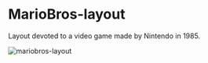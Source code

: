 # MarioBros-layout

Layout devoted to a video game made by Nintendo in 1985. 

![mariobros-layout](https://user-images.githubusercontent.com/37555980/46148849-43d22400-c269-11e8-9b63-60564449ebbb.jpg)
